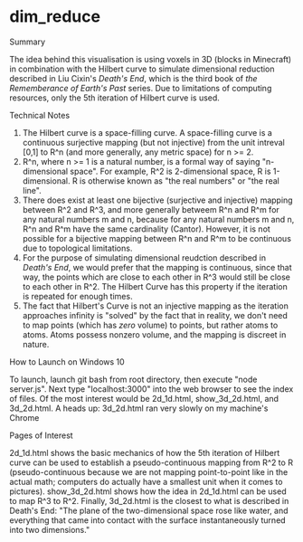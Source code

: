# dim_reduce

Summary

The idea behind this visualisation is using voxels in 3D (blocks in Minecraft) in combination with the Hilbert curve to simulate dimensional reduction described in Liu Cixin's *Death's End*, which is the third book of *the Rememberance of Earth's Past* series. Due to limitations of computing resources, only the 5th iteration of Hilbert curve is used.


Technical Notes
1. The Hilbert curve is a space-filling curve. A space-filling curve is a continuous surjective mapping (but not injective) from the unit intreval [0,1] to R^n (and more generally, any metric space) for n >= 2. 
2. R^n, where n >= 1 is a natural number, is a formal way of saying "n-dimensional space". For example, R^2 is 2-dimensional space, R is 1-dimensional. R is otherwise known as "the real numbers" or "the real line".
3. There does exist at least one bijective (surjective and injective) mapping between R^2 and R^3, and more generally betweem R^n and R^m for any natural numbers m and n, because for any natural numbers m and n, R^n and R^m have the same cardinality (Cantor). However, it is not possible for a bijective mapping between R^n and R^m to be continuous due to topological limitations.
4. For the purpose of simulating dimensional reudction described in *Death's End*, we would prefer that the mapping is continuous, since that way, the points which are close to each other in R^3 would still be close to each other in R^2. The Hilbert Curve has this property if the iteration is repeated for enough times.
5. The fact that Hilbert's Curve is not an injective mapping as the iteration approaches infinity is "solved" by the fact that in reality, we don't need to map points (which has *zero* volume) to points, but rather atoms to atoms. Atoms possess nonzero volume, and the mapping is discreet in nature.


How to Launch on Windows 10

To launch, launch git bash from root directory, then execute "node server.js". Next type "localhost:3000" into the web browser to see the index of files.
Of the most interest would be 2d_1d.html, show_3d_2d.html, and 3d_2d.html. A heads up: 3d_2d.html ran very slowly on my machine's Chrome


Pages of Interest

2d_1d.html shows the basic mechanics of how the 5th iteration of Hilbert curve can be used to establish a pseudo-continuous mapping from R^2 to R (pseudo-continuous because we are not mapping point-to-point like in the actual math; computers do actually have a smallest unit when it comes to pictures).
show_3d_2d.html shows how the idea in 2d_1d.html can be used to map R^3 to R^2.
Finally, 3d_2d.html is the closest to what is described in Death's End: 
"The plane of the two-dimensional space rose like water, and everything that came into contact with the surface instantaneously turned into two dimensions."

